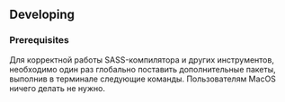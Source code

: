 ## Developing

### Prerequisites

Для корректной работы SASS-компилятора и других инструментов, необходимо один
раз глобально поставить дополнительные пакеты, выполнив в терминале следующие
команды. Пользователям MacOS ничего делать не нужно.